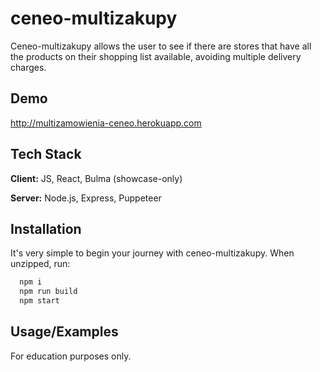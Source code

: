 
# ceneo-multizakupy

Ceneo-multizakupy allows the user to see if there are stores that have all the products on their shopping list available, avoiding multiple delivery charges. 



## Demo

http://multizamowienia-ceneo.herokuapp.com



## Tech Stack

**Client:** JS, React, Bulma (showcase-only)

**Server:** Node.js, Express, Puppeteer



## Installation

It's very simple to begin your journey with ceneo-multizakupy.
When unzipped, run:

```bash
  npm i
  npm run build
  npm start
```
    
## Usage/Examples

For education purposes only. 

